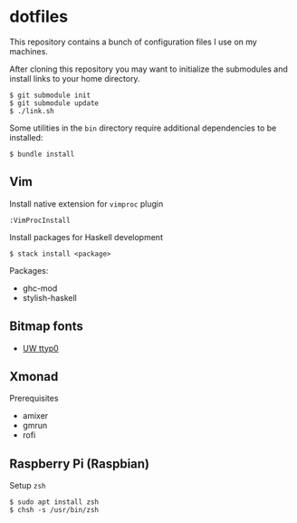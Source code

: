 # dotfiles

This repository contains a bunch of configuration files I use on my machines.

After cloning this repository you may want to initialize the submodules and install links to your home directory.

    $ git submodule init
    $ git submodule update
    $ ./link.sh

Some utilities in the `bin` directory require additional dependencies to be installed:

    $ bundle install

## Vim

Install native extension for `vimproc` plugin

    :VimProcInstall

Install packages for Haskell development

    $ stack install <package>

Packages:

- ghc-mod
- stylish-haskell

## Bitmap fonts

- [UW ttyp0](https://people.mpi-inf.mpg.de/~uwe/misc/uw-ttyp0/)

## Xmonad

Prerequisites

- amixer
- gmrun
- rofi

## Raspberry Pi (Raspbian)

Setup `zsh`

    $ sudo apt install zsh
    $ chsh -s /usr/bin/zsh
